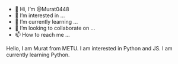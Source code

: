 - 👋 Hi, I’m @Murat0448
- 👀 I’m interested in ...
- 🌱 I’m currently learning ...
- 💞️ I’m looking to collaborate on ...
- 📫 How to reach me ...

<!---
Murat0448/Murat0448 is a ✨ special ✨ repository because its `README.md` (this file) appears on your GitHub profile.
You can click the Preview link to take a look at your changes.
---> Hello, I am Murat from METU. I am interested in Python and JS. I am currently learning Python.
